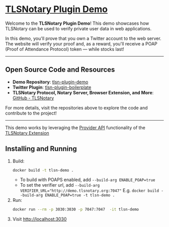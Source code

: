 # [TLSNotary Plugin Demo](https://github.com/tlsnotary/tlsn-plugin-demo#tlsn-plugin-demo)

Welcome to the **TLSNotary Plugin Demo**! This demo showcases how TLSNotary can be used to verify private user data in web applications.

In this demo, you'll prove that you own a Twitter account to the web server. The website will verify your proof and, as a reward, you'll receive a POAP (Proof of Attendance Protocol) token — while stocks last!

---

## Open Source Code and Resources

- **Demo Repository**: [tlsn-plugin-demo](https://github.com/tlsnotary/tlsn-plugin-demo)
- **Twitter Plugin**: [tlsn-plugin-boilerplate](https://github.com/tlsnotary/tlsn-plugin-boilerplate)
- **TLSNotary Protocol, Notary Server, Browser Extension, and More**: [GitHub - TLSNotary](https://github.com/tlsnotary)


For more details, visit the repositories above to explore the code and contribute to the project!

---




This demo works by leveraging the [Provider API]((https://github.com/tlsnotary/tlsn-extension/wiki/TLSN-Provider-API)) functionality of the [TLSNotary Extension](https://github.com/tlsnotary/tlsn-extension)


## Installing and Running

1. Build:
    ```sh
    docker build -t tlsn-demo .
    ```
    * To build with POAPS enabled, add `--build-arg ENABLE_POAP=true` 
    * To set the verifier url, add `--build-arg VERIFIER_URL="http://demo.tlsnotary.org:7047"` 
    E.g. `docker build --build-arg ENABLE_POAP=true -t tlsn-demo .`
2. Run:
    ```sh
    docker run --rm -p 3030:3030 -p 7047:7047  -it tlsn-demo
    ```
3. Visit <http://localhost:3030>